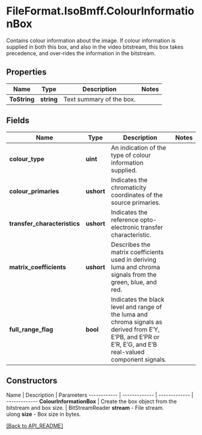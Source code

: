 # FileFormat.IsoBmff.ColourInformationBox

Contains colour information about the image.
If colour information is supplied in both this box, and also in the video bitstream, this box takes precedence, and over‐rides the information in the bitstream.

## Properties

Name | Type | Description | Notes
------------ | ------------- | ------------- | -------------
**ToString** | **string** | Text summary of the box. | 

## Fields

Name | Type | Description | Notes
------------ | ------------- | ------------- | -------------
**colour_type** | **uint** | An indication of the type of colour information supplied. | 
**colour_primaries** | **ushort** | Indicates the chromaticity coordinates of the source primaries. | 
**transfer_characteristics** | **ushort** | Indicates the reference opto-electronic transfer characteristic. | 
**matrix_coefficients** | **ushort** | Describes the matrix coefficients used in deriving luma and chroma signals from the green, blue, and red. | 
**full_range_flag** | **bool** | Indicates the black level and range of the luma and chroma signals as derived from E′Y, E′PB, and E′PR or E′R, E′G, and E′B real-valued component signals. | 

## Constructors

Name | Description | Parameters
------------ | ------------- | ------------- | -------------
**ColourInformationBox** | Create the box object from the bitstream and box size. | BitStreamReader <b>stream</b> - File stream.<br />ulong <b>size</b> - Box size in bytes.

[[Back to API_README]](API_README.md)